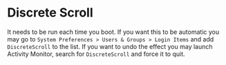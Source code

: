 # Discrete Scroll

It needs to be run each time you boot. If you want this to be automatic you may
go to `System Preferences > Users & Groups > Login Items` and add
`DiscreteScroll` to the list. If you want to undo the effect you may launch
Activity Monitor, search for `DiscreteScroll` and force it to quit.
